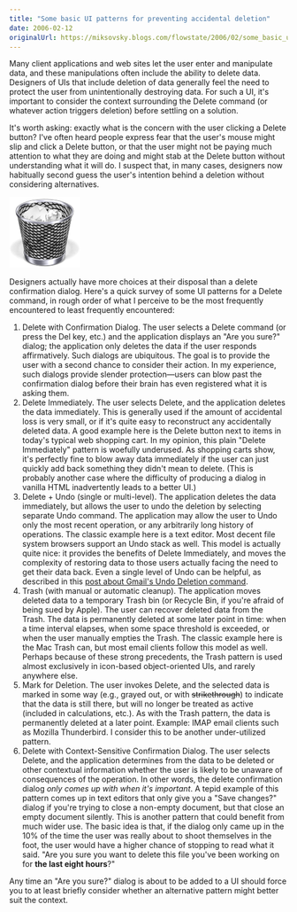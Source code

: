 ```yaml
---
title: "Some basic UI patterns for preventing accidental deletion"
date: 2006-02-12
originalUrl: https://miksovsky.blogs.com/flowstate/2006/02/some_basic_ui_p.html
---
```


<p>
  Many client applications and web sites let the user enter and manipulate data,
  and these manipulations often include the ability to delete data. Designers of
  UIs that include deletion of data generally feel the need to protect the user
  from unintentionally destroying data. For such a UI, it's important to
  consider the context surrounding the Delete command (or whatever action
  triggers deletion) before settling on a solution.
</p>
<p>
  It's worth asking: exactly what is the concern with the user clicking a Delete
  button? I've often heard people express fear that the user's mouse might slip
  and click a Delete button, or that the user might not be paying much attention
  to what they are doing and might stab at the Delete button without
  understanding what it will do. I suspect that, in many cases, designers now
  habitually second guess the user's intention behind a deletion without
  considering alternatives.
</p>
<p>
  <img src="/images/flowstate/mac_trash.png" alt="Mac_trash" />
</p>
<p>
  Designers actually have more choices at their disposal than a delete
  confirmation dialog. Here's a quick survey of some UI patterns for a Delete
  command, in rough order of what I perceive to be the most frequently
  encountered to least frequently encountered:
</p>

<ol>
  <li>
    Delete with Confirmation Dialog. The user selects a Delete command (or press
    the Del key, etc.) and the application displays an &quot;Are you sure?&quot;
    dialog; the application only deletes the data if the user responds
    affirmatively. Such dialogs are ubiquitous. The goal is to provide the user
    with a second chance to consider their action. In my experience, such
    dialogs provide slender protection—users can blow past the confirmation
    dialog before their brain has even registered what it is asking them.<br />
  </li>

  <li>
    Delete Immediately. The user selects Delete, and the application deletes the
    data immediately. This is generally used if the amount of accidental loss is
    very small, or if it's quite easy to reconstruct any accidentally deleted
    data. A good example here is the Delete button next to items in today's
    typical web shopping cart. In my opinion, this plain &quot;Delete
    Immediately&quot; pattern is woefully underused. As shopping carts show,
    it's perfectly fine to blow away data immediately if the user can just
    quickly add back something they didn't mean to delete. (This is probably
    another case where the difficulty of producing a dialog in vanilla HTML
    inadvertently leads to a better UI.)
  </li>

  <li>
    Delete + Undo (single or multi-level). The application deletes the data
    immediately, but allows the user to undo the deletion by selecting separate
    Undo command. The application may allow the user to Undo only the most
    recent operation, or any arbitrarily long history of operations. The classic
    example here is a text editor. Most decent file system browsers support an
    Undo stack as well. This model is actually quite nice: it provides the
    benefits of Delete Immediately, and moves the complexity of restoring data
    to those users actually facing the need to get their data back. Even a
    single level of Undo can be helpful, as described in this
    <a href="http://www.artima.com/weblogs/viewpost.jsp?thread=97581"
      >post about Gmail's Undo Deletion command</a
    >.
  </li>

  <li>
    Trash (with manual or automatic cleanup). The application moves deleted data
    to a temporary Trash bin (or Recycle Bin, if you're afraid of being sued by
    Apple). The user can recover deleted data from the Trash. The data is
    permanently deleted at some later point in time: when a time interval
    elapses, when some space threshold is exceeded, or when the user manually
    empties the Trash. The classic example here is the Mac Trash can, but most
    email clients follow this model as well. Perhaps because of these strong
    precedents, the Trash pattern is used almost exclusively in icon-based
    object-oriented UIs, and rarely anywhere else.
  </li>

  <li>
    Mark for Deletion. The user invokes Delete, and the selected data is marked
    in some way (e.g., grayed out, or with <del>strikethrough</del>) to indicate
    that the data is still there, but will no longer be treated as active
    (included in calculations, etc.). As with the Trash pattern, the data is
    permanently deleted at a later point. Example: IMAP email clients such as
    Mozilla Thunderbird. I consider this to be another under-utilized
    pattern.<br />
  </li>

  <li>
    Delete with Context-Sensitive Confirmation Dialog. The user selects Delete,
    and the application determines from the data to be deleted or other
    contextual information whether the user is likely to be unaware of
    consequences of the operation. In other words, the delete confirmation
    dialog <em>only comes up with when it's important</em>. A tepid example of
    this pattern comes up in text editors that only give you a &quot;Save
    changes?&quot; dialog if you're trying to close a non-empty document, but
    that close an empty document silently. This is another pattern that could
    benefit from much wider use. The basic idea is that, if the dialog only came
    up in the 10% of the time the user was really about to shoot themselves in
    the foot, the user would have a higher chance of stopping to read what it
    said. &quot;Are you sure you want to delete this file you've been working on
    for <strong>the last eight hours</strong>?&quot;
  </li>
</ol>

<p>
  Any time an &quot;Are you sure?&quot; dialog is about to be added to a UI
  should force you to at least briefly consider whether an alternative pattern
  might better suit the context.
</p>
